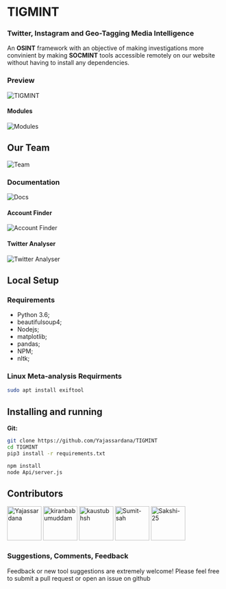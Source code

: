 # TIGMINT
### Twitter, Instagram and Geo-Tagging Media Intelligence

An **OSINT** framework with an objective of making investigations more convinient by making **SOCMINT** tools accessible remotely on our website without having to install any dependencies.
### Preview
![TIGMINT](https://github.com/Yajassardana/TIGMINT/blob/master/ReadMeImages/Screenshot%20(181).png)
#### Modules
![Modules](https://github.com/Yajassardana/TIGMINT/blob/master/ReadMeImages/2.png)
## Our Team
![Team](https://github.com/Yajassardana/TIGMINT/blob/master/ReadMeImages/Screenshot%20(172).png)
### Documentation
![Docs](https://github.com/Yajassardana/TIGMINT/blob/master/ReadMeImages/Screenshot%20(173).png)
#### Account Finder
![Account Finder](https://github.com/Yajassardana/TIGMINT/blob/master/ReadMeImages/Screenshot%20(174).png)
#### Twitter Analyser
![Twitter Analyser](https://github.com/Yajassardana/TIGMINT/blob/master/ReadMeImages/Screenshot%20(175).png)

## Local Setup
### Requirements
- Python 3.6;
- beautifulsoup4;
- Nodejs;
- matplotlib;
- pandas;
- NPM;
- nltk;

### Linux Meta-analysis Requirments

```bash
sudo apt install exiftool
```

## Installing and running

**Git:**
```bash
git clone https://github.com/Yajassardana/TIGMINT
cd TIGMINT
pip3 install -r requirements.txt

npm install
node Api/server.js
```
## Contributors

[//]: contributor-faces

 <a href="https://github.com/Yajassardana"><img src="https://avatars0.githubusercontent.com/u/62782513?s=400&u=8f9cba3e81ba81ae4fbc2032926da55bc1bcc23c&v=4" title="Yajassardana" width="80" height="80"></a> <a href="https://github.com/kiranbabumuddam"><img src="https://avatars2.githubusercontent.com/u/26572836?s=400&u=81fb75089e21563554cf375f73030a44b69efae2&v=4" title="kiranbabumuddam" width="80" height="80"></a> <a href="https://github.com/kaustubhsh"><img src="https://avatars0.githubusercontent.com/u/37601331?s=400&u=1ae319dd3c0b399465bc90fb8948f80136fad164&v=4" title="kaustubhsh" width="80" height="80"></a>  <a href="https://github.com/Sumit-sah"><img src="https://avatars0.githubusercontent.com/u/67474183?s=400&v=4" title="Sumit-sah" width="80" height="80"></a>  <a href="https://github.com/Sakshi-25"><img src="https://avatars2.githubusercontent.com/u/49511150?s=400&u=a96a65bb47f7c65a27c246390d41ef8028017619&v=4" title="Sakshi-25" width="80" height="80"></a>




### Suggestions, Comments, Feedback
Feedback or new tool suggestions are extremely welcome!  Please feel free to submit a pull request or open an issue on github
